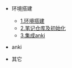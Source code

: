 - 环境搭建

  - [1.环境搭建](工具使用/1.环境搭建.md)
  - [2.笔记仓库及初始化](工具使用/2.笔记仓库及初始化.md)
  - [3.集成anki](工具使用/3.集成anki.md)


- anki


- 其它
